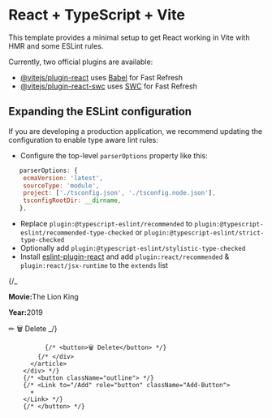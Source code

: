 # React + TypeScript + Vite

This template provides a minimal setup to get React working in Vite with HMR and some ESLint rules.

Currently, two official plugins are available:

- [@vitejs/plugin-react](https://github.com/vitejs/vite-plugin-react/blob/main/packages/plugin-react/README.md) uses [Babel](https://babeljs.io/) for Fast Refresh
- [@vitejs/plugin-react-swc](https://github.com/vitejs/vite-plugin-react-swc) uses [SWC](https://swc.rs/) for Fast Refresh

## Expanding the ESLint configuration

If you are developing a production application, we recommend updating the configuration to enable type aware lint rules:

- Configure the top-level `parserOptions` property like this:

```js
   parserOptions: {
    ecmaVersion: 'latest',
    sourceType: 'module',
    project: ['./tsconfig.json', './tsconfig.node.json'],
    tsconfigRootDir: __dirname,
   },
```

- Replace `plugin:@typescript-eslint/recommended` to `plugin:@typescript-eslint/recommended-type-checked` or `plugin:@typescript-eslint/strict-type-checked`
- Optionally add `plugin:@typescript-eslint/stylistic-type-checked`
- Install [eslint-plugin-react](https://github.com/jsx-eslint/eslint-plugin-react) and add `plugin:react/recommended` & `plugin:react/jsx-runtime` to the `extends` list

{/_ <div>
<article>
<p>
<strong>Movie:</strong>The Lion King
</p>
<p>
<strong>Year:</strong>2019
</p>
<div className="grid">
<Link role="button" to="/Edit">
&#9999;
</Link>
<Link role="button" to="/">
🗑️ Delete
</Link> _/}

              {/* <button>🗑️ Delete</button> */}
            {/* </div>
          </article>
        </div> */}
        {/* <button className="outline"> */}
        {/* <Link to="/Add" role="button" className="Add-Button">
          +
        </Link> */}
        {/* </button> */}
